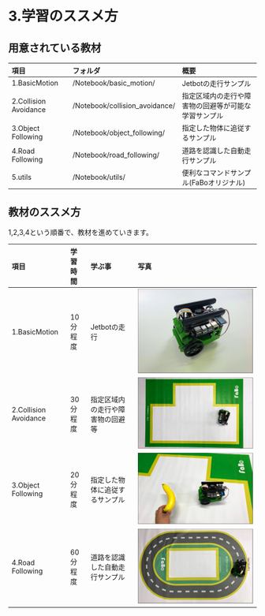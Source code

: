 # 3.学習のススメ方

## 用意されている教材

|項目|フォルダ|概要|
|:--|:--|:--|
|1.BasicMotion|/Notebook/basic_motion/|Jetbotの走行サンプル|
|2.Collision Avoidance|/Notebook/collision_avoidance/|指定区域内の走行や障害物の回避等が可能な学習サンプル|
|3.Object Following|/Notebook/object_following/|指定した物体に追従するサンプル|
|4.Road Following|/Notebook/road_following/|道路を認識した自動走行サンプル|
|5.utils|/Notebook/utils/|便利なコマンドサンプル(FaBoオリジナル)|

## 教材のススメ方

1,2,3,4という順番で、教材を進めていきます。

|項目|学習時間|学ぶ事|写真|
|:--|:--|:--|:--|
|1.BasicMotion|10分程度|Jetbotの走行|![](./img/study001.jpg)|
|2.Collision Avoidance|30分程度|指定区域内の走行や障害物の回避等|![](./img/study002.jpg)|
|3.Object Following|20分程度|指定した物体に追従するサンプル|![](./img/study003.jpg)|
|4.Road Following|60分程度|道路を認識した自動走行サンプル|![](./img/study004.jpg)|
